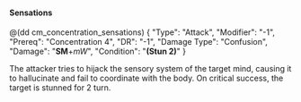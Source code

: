 #### Sensations

@(dd cm_concentration_sensations)
{ "Type": "Attack",
	"Modifier": "-1",
	"Prereq": "Concentration 4",
	"DR": "-1",
	"Damage Type": "Confusion",
	"Damage": "__SM__+*mW*",
	"Condition": "__(Stun 2)__"
}

The attacker tries to hijack the sensory system of the target mind, 
causing it to hallucinate and fail to coordinate with the body. 
On critical success, the target is stunned for 2 turn.

